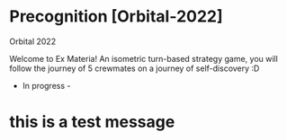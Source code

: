 # Precognition [Orbital-2022]
Orbital 2022

Welcome to Ex Materia! An isometric turn-based strategy game, you will follow the journey of 5 crewmates on a journey of self-discovery :D

- In progress - 

# this is a test message 
